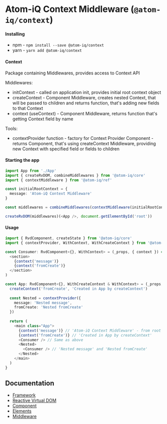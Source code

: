 # Atom-iQ Context Middleware (`@atom-iq/context`)
#### Installing
- npm - `npm install --save @atom-iq/context`
- yarn - `yarn add @atom-iq/context`


#### Context
Package containing Middlewares, provides access to Context API

Middlewares:
- initContext - called on application init, provides initial root context object
- createContext - Component Middleware, creates nested Context, that will be passed to children
  and returns function, that's adding new fields to that Context
- context (useContext) - Component Middleware, returns function that's getting Context field by name

Tools:
- contextProvider function - factory for Context Provider Component - returns Component, that's using
  createContext Middleware, providing new Context with specified field or fields to children

#### Starting the app
```typescript jsx
import App from './App'
import { createRvDOM, combineMiddlewares } from '@atom-iq/core'
import { contextMiddleware } from '@atom-iq/ref'

const initialRootContext = {
  message: 'Atom-iQ Context Middleware'
}

const middlewares = combineMiddlewares(contextMiddleware(initialRootContext))()

createRvDOM(middlewares)(<App />, document.getElementById('root'))
```

#### Usage
```typescript jsx
import { RvdComponent, createState } from '@atom-iq/core'
import { contextProvider, WithContext, WithCreateContext } from '@atom-iq/context'

const Consumer: RvdComponent<{}, WithContext> = (_props, { context }) => (
  <section>
    {context('message')}
    {context('fromCreate')}
  </section>
)

const App: RvdComponent<{}, WithCreateContext & WithContext> = (_props, { createContext, context }) => {
  createContext('fromCreate', 'Created in App by createContext')
  
  const Nested = contextProvider({
    message: 'Nested message',
    fromCreate: 'Nested fromCreate'
  })
  
  return (
    <main class="App">
      {context('message')} // 'Atom-iQ Context Middleware' - from root
      {context('fromCreate')} // 'Created in App by createContext'
      <Consumer /> // Same as above
      <Nested>
        <Consumer /> // 'Nested message' and 'Nested fromCreate'
      </Nested>
    </main>
  )
}

```

## Documentation
- [Framework](../../README.md)
- [Reactive Virtual DOM](../../docs/reactive-virtual-dom/REACTIVE-VIRTUAL-DOM.md)
- [Component](../../docs/framework/COMPONENT.md)
- [Elements](../../docs/framework/ELEMENTS.md)
- [Middleware](../../docs/framework/MIDDLEWARE.md)

